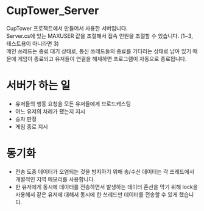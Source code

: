 # CupTower_Server

CupTower 프로젝트에서 만들어서 사용한 서버입니다.  
Server.cs에 있는 MAXUSER 값을 조절해서 접속 인원을 조절할 수 있습니다. (1~3, 테스트용이 아니라면 3)  
메인 쓰레드는 종료 대기 상태로, 통신 쓰레드들의 종료를 기다리는 상태로 남아 있기 때문에 게임이 종료되고 유저들이 연결을 해제하면 프로그램이 자동으로 종료됩니다.

# 서버가 하는 일
- 유저들의 행동 요청을 모든 유저들에게 브로드캐스팅
- 어느 유저의 차례가 됐는지 지시
- 승자 판정
- 게임 종료 지시

# 동기화
- 전송 도중 데이터가 오염되는 것을 방지하기 위해 송/수신 데이터는 각 쓰레드에서 개별적인 지역 메모리를 사용합니다.
- 한 유저에게 동시에 데이터를 전송하면서 발생하는 데이터 혼선을 막기 위해 lock을 사용해서 같은 유저에 대해서 동시에 한 쓰레드만 데이터를 전송할 수 있게 했습니다.
